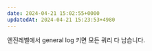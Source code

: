 ```yaml
---
date: 2024-04-21 15:02:55+0000
updatedAt: 2024-04-21 15:23:53+4980
---
```

엔진레벨에서 general log 키면 모든 쿼리 다 남습니다.
